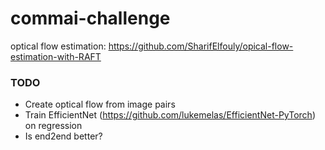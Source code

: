 # commai-challenge

optical flow estimation: https://github.com/SharifElfouly/opical-flow-estimation-with-RAFT

### TODO
* Create optical flow from image pairs
* Train EfficientNet (https://github.com/lukemelas/EfficientNet-PyTorch) on regression
* Is end2end better?
